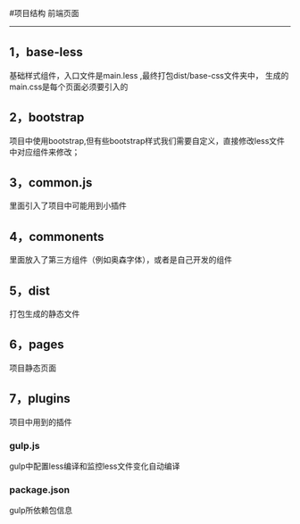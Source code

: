 #项目结构
 前端页面

---

## 1，base-less
基础样式组件，入口文件是main.less ,最终打包dist/base-css文件夹中，
生成的main.css是每个页面必须要引入的
## 2，bootstrap
项目中使用bootstrap,但有些bootstrap样式我们需要自定义，直接修改less文件中对应组件来修改；
## 3，common.js
里面引入了项目中可能用到小插件

## 4，commonents
里面放入了第三方组件（例如奥森字体），或者是自己开发的组件
## 5，dist
打包生成的静态文件
## 6，pages
项目静态页面
## 7，plugins
项目中用到的插件
### gulp.js
gulp中配置less编译和监控less文件变化自动编译
### package.json
gulp所依赖包信息

